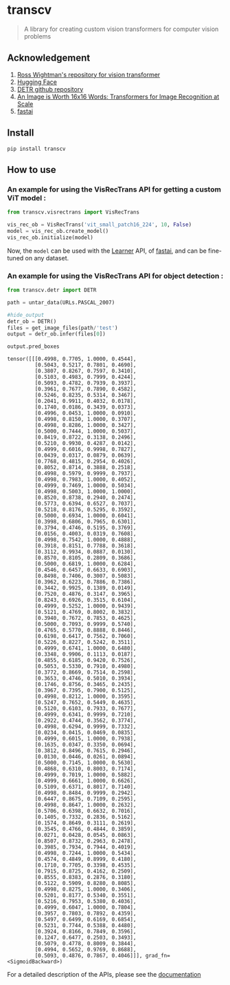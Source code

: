# transcv
> A library for creating custom vision transformers for computer vision problems

## Acknowledgement

1. [Ross Wightman's repository for vision transformer](https://github.com/rwightman/pytorch-image-models/blob/master/timm/models/vision_transformer.py)
2. [Hugging Face](https://huggingface.co/models)
3. [DETR github repository](https://github.com/facebookresearch/detr) 
4. [An Image is Worth 16x16 Words: Transformers for Image Recognition at Scale](https://arxiv.org/abs/2010.11929)
5. [fastai](https://docs.fast.ai/)

## Install

`pip install transcv`

## How to use

### An example for using the VisRecTrans API for getting a custom ViT model :

```python
from transcv.visrectrans import VisRecTrans
```

```python
vis_rec_ob = VisRecTrans('vit_small_patch16_224', 10, False)
model = vis_rec_ob.create_model()
vis_rec_ob.initialize(model)
```

Now, the `model` can be used with the [Learner](https://docs.fast.ai/learner.html#Learner) API, of [fastai](https://docs.fast.ai), and can be fine-tuned on any dataset.

### An example for using the VisRecTrans API for object detection :

```python
from transcv.detr import DETR
```

```python
path = untar_data(URLs.PASCAL_2007)
```

```python
#hide_output
detr_ob = DETR()
files = get_image_files(path/'test')
output = detr_ob.infer(files[0])
```

```python
output.pred_boxes
```




    tensor([[[0.4998, 0.7705, 1.0000, 0.4544],
             [0.5043, 0.5217, 0.7801, 0.4690],
             [0.3807, 0.8267, 0.7597, 0.3410],
             [0.5103, 0.4983, 0.7999, 0.4244],
             [0.5093, 0.4782, 0.7939, 0.3937],
             [0.3961, 0.7677, 0.7890, 0.4582],
             [0.5246, 0.8235, 0.5314, 0.3467],
             [0.2041, 0.9911, 0.4032, 0.0178],
             [0.1740, 0.0186, 0.3439, 0.0373],
             [0.4996, 0.0453, 1.0000, 0.0910],
             [0.4998, 0.8150, 1.0000, 0.3707],
             [0.4998, 0.8286, 1.0000, 0.3427],
             [0.5000, 0.7444, 1.0000, 0.5037],
             [0.8419, 0.8722, 0.3138, 0.2496],
             [0.5210, 0.9930, 0.4287, 0.0142],
             [0.4999, 0.6016, 0.9998, 0.7827],
             [0.0439, 0.0317, 0.0879, 0.0639],
             [0.7768, 0.4815, 0.2954, 0.4026],
             [0.8052, 0.8714, 0.3888, 0.2518],
             [0.4998, 0.5979, 0.9999, 0.7937],
             [0.4998, 0.7983, 1.0000, 0.4052],
             [0.4999, 0.7469, 1.0000, 0.5034],
             [0.4998, 0.5003, 1.0000, 1.0000],
             [0.8520, 0.8738, 0.2940, 0.2474],
             [0.5773, 0.6394, 0.6527, 0.7037],
             [0.5218, 0.8176, 0.5295, 0.3592],
             [0.5000, 0.6934, 1.0000, 0.6041],
             [0.3998, 0.6806, 0.7965, 0.6301],
             [0.3794, 0.4746, 0.5195, 0.3769],
             [0.0156, 0.4003, 0.0319, 0.7608],
             [0.4998, 0.7542, 1.0000, 0.4888],
             [0.3918, 0.8151, 0.7788, 0.3618],
             [0.3112, 0.9934, 0.0887, 0.0130],
             [0.8570, 0.8105, 0.2809, 0.3686],
             [0.5000, 0.6819, 1.0000, 0.6284],
             [0.4546, 0.6457, 0.6633, 0.6903],
             [0.8498, 0.7406, 0.3007, 0.5083],
             [0.3962, 0.6223, 0.7886, 0.7386],
             [0.3442, 0.9925, 0.1389, 0.0149],
             [0.7520, 0.4876, 0.3147, 0.3965],
             [0.8243, 0.6926, 0.3515, 0.6104],
             [0.4999, 0.5252, 1.0000, 0.9439],
             [0.5121, 0.4769, 0.8002, 0.3832],
             [0.3940, 0.7672, 0.7853, 0.4625],
             [0.5000, 0.7093, 0.9999, 0.5740],
             [0.4765, 0.5770, 0.8888, 0.8446],
             [0.6198, 0.6417, 0.7562, 0.7060],
             [0.5226, 0.8227, 0.5242, 0.3511],
             [0.4999, 0.6741, 1.0000, 0.6480],
             [0.3348, 0.9906, 0.1113, 0.0187],
             [0.4855, 0.6185, 0.9420, 0.7526],
             [0.5053, 0.5330, 0.7910, 0.4980],
             [0.3772, 0.8669, 0.7514, 0.2598],
             [0.3653, 0.4746, 0.5010, 0.3934],
             [0.1746, 0.8756, 0.3465, 0.2435],
             [0.3967, 0.7395, 0.7900, 0.5125],
             [0.4998, 0.8212, 1.0000, 0.3595],
             [0.5247, 0.7652, 0.5449, 0.4635],
             [0.5120, 0.6103, 0.7933, 0.7677],
             [0.4999, 0.6341, 0.9999, 0.7210],
             [0.2922, 0.4744, 0.3562, 0.3774],
             [0.4998, 0.6294, 0.9999, 0.7332],
             [0.0234, 0.0415, 0.0469, 0.0835],
             [0.4999, 0.6015, 1.0000, 0.7938],
             [0.1635, 0.0347, 0.3350, 0.0694],
             [0.3812, 0.8496, 0.7615, 0.2946],
             [0.0130, 0.0446, 0.0261, 0.0894],
             [0.5000, 0.7145, 1.0000, 0.5630],
             [0.4868, 0.6310, 0.8003, 0.7174],
             [0.4999, 0.7019, 1.0000, 0.5882],
             [0.4999, 0.6661, 1.0000, 0.6626],
             [0.5109, 0.6371, 0.8017, 0.7140],
             [0.4998, 0.8484, 0.9999, 0.2942],
             [0.6447, 0.8675, 0.7109, 0.2595],
             [0.4998, 0.8647, 1.0000, 0.2632],
             [0.5706, 0.6398, 0.6632, 0.7016],
             [0.1405, 0.7332, 0.2836, 0.5162],
             [0.1574, 0.8649, 0.3111, 0.2619],
             [0.3545, 0.4766, 0.4844, 0.3859],
             [0.0271, 0.0428, 0.0545, 0.0863],
             [0.8507, 0.8732, 0.2963, 0.2478],
             [0.3985, 0.7934, 0.7944, 0.4019],
             [0.4998, 0.7244, 1.0000, 0.5434],
             [0.4574, 0.4849, 0.8999, 0.4180],
             [0.1710, 0.7705, 0.3398, 0.4535],
             [0.7915, 0.8725, 0.4162, 0.2509],
             [0.8555, 0.8383, 0.2876, 0.3180],
             [0.5122, 0.5909, 0.8280, 0.8085],
             [0.4998, 0.8275, 1.0000, 0.3406],
             [0.5201, 0.8177, 0.5340, 0.3551],
             [0.5216, 0.7953, 0.5380, 0.4036],
             [0.4999, 0.6047, 1.0000, 0.7804],
             [0.3957, 0.7803, 0.7892, 0.4359],
             [0.5497, 0.6499, 0.6169, 0.6854],
             [0.5231, 0.7744, 0.5388, 0.4480],
             [0.3924, 0.8166, 0.7849, 0.3596],
             [0.1247, 0.6477, 0.2503, 0.3493],
             [0.5079, 0.4778, 0.8009, 0.3844],
             [0.4994, 0.5652, 0.9769, 0.8688],
             [0.5093, 0.4876, 0.7867, 0.4046]]], grad_fn=<SigmoidBackward>)



For a detailed description of the APIs, please see the [documentation](https://ys-prakash.github.io/transcv/)
